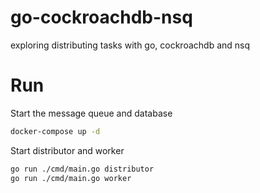 # go-cockroachdb-nsq
exploring distributing tasks with go, cockroachdb and nsq

# Run

Start the message queue and database

```sh
docker-compose up -d
```

Start distributor and worker

```sh
go run ./cmd/main.go distributor
go run ./cmd/main.go worker
```
